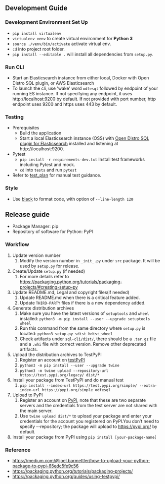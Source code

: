 ## Development Guide
### Development Environment Set Up
- `pip install virtualenv`
- `virtualenv venv` to create virtual environment for **Python 3**
- `source ./venv/bin/activate` activate virtual env.
- `cd` into project root folder.
- `pip install --editable .` will install all dependencies from `setup.py`.

### Run CLI
- Start an Elasticsearch instance from either local, Docker with Open Distro SQL plugin, or AWS Elasticsearch
- To launch the cli, use 'wake' word `odfesql` followed by endpoint of your running ES instance. If not specifying 
any endpoint, it uses http://localhost:9200 by default. If not provided with port number, http endpoint uses 9200 and 
https uses 443 by default.

### Testing
- Prerequisites
    - Build the application
    - Start a local Elasticsearch instance (OSS) with 
    [Open Distro SQL plugin for Elasticsearch](https://opendistro.github.io/for-elasticsearch-docs/docs/sql/) installed
    and listening at http://localhost:9200.
- Pytest
    - `pip install -r requirements-dev.txt` Install test frameworks including Pytest and mock.
    - `cd` into `tests` and run `pytest`
- Refer to [test_plan](./tests/test_plan.md) for manual test guidance.

### Style
- Use [black](https://github.com/psf/black) to format code, with option of `--line-length 120`

## Release guide

- Package Manager: pip
- Repository of software for Python: PyPI

### Workflow

1. Update version number
    1. Modify the version number in `_init_.py` under `src` package. It will be used by `setup.py` for release.
2. Create/Update `setup.py` (if needed)
    1. For more details refer to https://packaging.python.org/tutorials/packaging-projects/#creating-setup-py 
3. Update README.md, Legal and copyright files(if needed)
    1. Update README.md when there is a critical feature added.
    2. Update `THIRD-PARTY` files if there is a new dependency added.
4. Generate distribution archives
    1. Make sure you have the latest versions of `setuptools` and `wheel` installed:  `python3 -m pip install --user --upgrade setuptools wheel`
    2. Run this command from the same directory where `setup.py` is located: `python3 setup.py sdist bdist_wheel`
    3. Check artifacts under `sql-cli/dist/`, there should be a `.tar.gz` file and a `.whi` file with correct version. Remove other deprecated artifacts.
5. Upload the distribution archives to TestPyPI
    1. Register an account on [testPyPI](https://test.pypi.org/)
    2. `python3 -m pip install --user --upgrade twine`
    3. `python3 -m twine upload --repository-url https://test.pypi.org/legacy/ dist/*`
6. Install your package from TestPyPI and do manual test
    1. `pip install --index-url https://test.pypi.org/simple/ --extra-index-url https://pypi.org/simple odfesql`
7. Upload to PyPI
    1. Register an account on [PyPI](https://pypi.org/), note that these are two separate servers and the credentials from the test server are not shared with the main server.
    2. Use `twine upload dist/*` to upload your package and enter your credentials for the account you registered on PyPI.You don’t need to specify --repository; the package will upload to https://pypi.org/ by default.
8. Install your package from PyPI using `pip install [your-package-name]`

### Reference
- https://medium.com/@joel.barmettler/how-to-upload-your-python-package-to-pypi-65edc5fe9c56
- https://packaging.python.org/tutorials/packaging-projects/
- https://packaging.python.org/guides/using-testpypi/